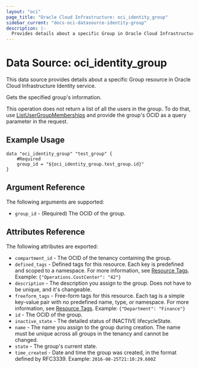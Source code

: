 ```yaml
---
layout: "oci"
page_title: "Oracle Cloud Infrastructure: oci_identity_group"
sidebar_current: "docs-oci-datasource-identity-group"
description: |-
  Provides details about a specific Group in Oracle Cloud Infrastructure Identity service
---
```


# Data Source: oci_identity_group
This data source provides details about a specific Group resource in Oracle Cloud Infrastructure Identity service.

Gets the specified group's information.

This operation does not return a list of all the users in the group. To do that, use
[ListUserGroupMemberships](https://docs.cloud.oracle.com/iaas/api/#/en/identity/20160918/UserGroupMembership/ListUserGroupMemberships) and
provide the group's OCID as a query parameter in the request.


## Example Usage

```hcl
data "oci_identity_group" "test_group" {
	#Required
	group_id = "${oci_identity_group.test_group.id}"
}
```

## Argument Reference

The following arguments are supported:

* `group_id` - (Required) The OCID of the group.


## Attributes Reference

The following attributes are exported:

* `compartment_id` - The OCID of the tenancy containing the group.
* `defined_tags` - Defined tags for this resource. Each key is predefined and scoped to a namespace. For more information, see [Resource Tags](https://docs.cloud.oracle.com/iaas/Content/General/Concepts/resourcetags.htm). Example: `{"Operations.CostCenter": "42"}` 
* `description` - The description you assign to the group. Does not have to be unique, and it's changeable.
* `freeform_tags` - Free-form tags for this resource. Each tag is a simple key-value pair with no predefined name, type, or namespace. For more information, see [Resource Tags](https://docs.cloud.oracle.com/iaas/Content/General/Concepts/resourcetags.htm). Example: `{"Department": "Finance"}` 
* `id` - The OCID of the group.
* `inactive_state` - The detailed status of INACTIVE lifecycleState.
* `name` - The name you assign to the group during creation. The name must be unique across all groups in the tenancy and cannot be changed. 
* `state` - The group's current state.
* `time_created` - Date and time the group was created, in the format defined by RFC3339.  Example: `2016-08-25T21:10:29.600Z` 


